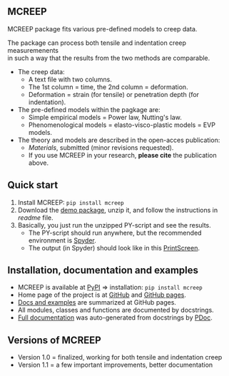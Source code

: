 MCREEP
------

MCREEP package fits various pre-defined models to creep data.

The package can process both tensile and indentation creep measuremenents <br>
in such a way that the results from the two methods are comparable.

* The creep data:
    - A text file with two columns.
    - The 1st column = time, the 2nd column = deformation.
	- Deformation = strain (for tensile) or penetration depth (for indentation).
* The pre-defined models within the pagkage are:
    - Simple empirical models = Power law, Nutting's law.
    - Phenomenological models = elasto-visco-plastic models = EVP models.
* The theory and models are described in the open-acces publication:
	- *Materials*, submitted (minor revisions requested).
	- If you use MCREEP in your research, **please cite** the publication above.

Quick start
-----------
1. Install MCREEP: `pip install mcreep`
2. Download the [demo package](https://mirekslouf.github.io/mcreep/docs),
   unzip it, and follow the instructions in *readme* file.
3. Basically, you just run the unzipped PY-script and see the results.
	- The PY-script should run anywhere, but the recommended environment is
      [Spyder](https://www.spyder-ide.org).
	- The output (in Spyder) should look like in this 
      [PrintScreen](https://mirekslouf.github.io/mcreep/docs/images/mcreep_printscreen.png).

Installation, documentation and examples
--------------------------
* MCREEP is available at
  [PyPI](https://pypi.org/project/mcreep/)
  &rArr; installation: `pip install mcreep`
* Home page of the project is at
  [GitHub](https://github.com/mirekslouf/mcreep/) 
  and [GitHub pages](https://mirekslouf.github.io/mcreep/).
* [Docs and examples](https://mirekslouf.github.io/mcreep/docs/)
  are summarized at GitHub pages.
* All modules, classes and functions are documented by docstrings.
* [Full documentation](https://mirekslouf.github.io/mcreep/docs/pdoc.html/index.html)
  was auto-generated from docstrings by [PDoc](https://pdoc.dev).

Versions of MCREEP
------------------
* Version 1.0 = finalized, working for both tensile and indentation creep
* Version 1.1 = a few important improvements, better documentation
